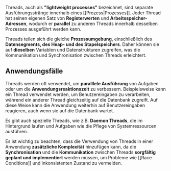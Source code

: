 
Threads, auch als **"lightweight processes"** bezeichnet, sind separate Ausführungsstränge innerhalb eines [[Prozess|Prozesses]]. Jeder Thread hat seinen eigenen Satz von **Registerwerten** und **Arbeitsspeicher-Adressen**, wodurch er **parallel** zu anderen Threads innerhalb desselben Prozesses ausgeführt werden kann.

Threads teilen sich die gleiche **Prozessumgebung**, einschließlich des **Datensegments, des Heap- und des Stapelspeichers**. Daher können sie auf **dieselben** Variablen und Datenstrukturen zugreifen, was die Kommunikation und Synchronisation zwischen Threads erleichtert.

## Anwendungsfälle

Threads werden oft verwendet, um **paralllele Ausführung** von Aufgaben oder um die **Anwendungsreaktionszeit** zu verbessern. Beispielsweise kann ein Thread verwendet werden, um Benutzereingaben zu verarbeiten, während ein anderer Thread gleichzeitig auf die Datenbank zugreift. Auf diese Weise kann die Anwendung weiterhin auf Benutzereingaben reagieren, auch wenn sie auf die Datenbank wartet.

Es gibt auch spezielle Threads, wie z.B. **Daemon Threads**, die im Hintergrund laufen und Aufgaben wie die Pflege von Systemressourcen ausführen.

Es ist wichtig zu beachten, dass die Verwendung von Threads in einer Anwendung **zusätzliche Komplexität** hinzufügen kann, da die **Synchronisation** und die **Kommunikation** zwischen Threads **sorgfältig geplant und implementiert** werden müssen, um Probleme wie [[Race Conditions]] und inkonsistenten Zustand zu vermeiden.